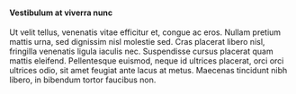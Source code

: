 #### Vestibulum at viverra nunc

Ut velit tellus, venenatis vitae efficitur et, congue ac eros. Nullam pretium mattis urna, sed dignissim nisl molestie sed. Cras placerat libero nisl, fringilla venenatis ligula iaculis nec. Suspendisse cursus placerat quam mattis eleifend. Pellentesque euismod, neque id ultrices placerat, orci orci ultrices odio, sit amet feugiat ante lacus at metus. Maecenas tincidunt nibh libero, in bibendum tortor faucibus non.
